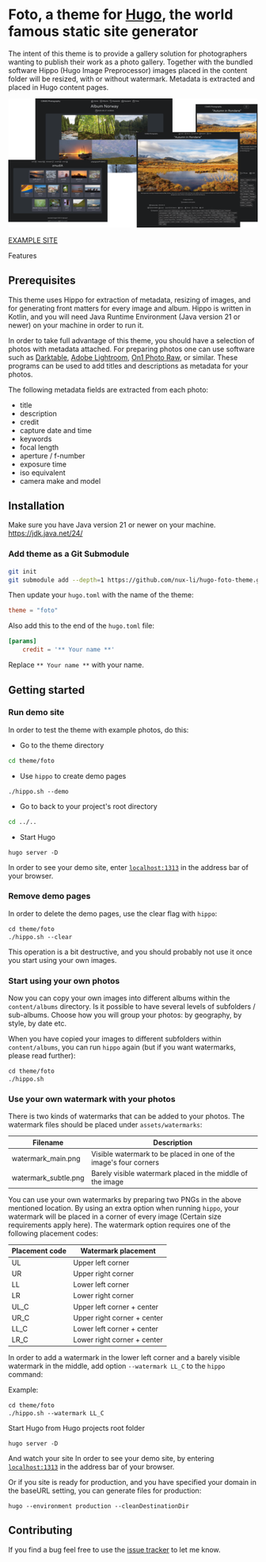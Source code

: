 # Foto, a theme for [Hugo](https://gohugo.io/), the world famous static site generator

The intent of this theme is to provide a gallery solution for photographers wanting to publish their work as a photo gallery. Together with the bundled software Hippo (Hugo Image Preprocessor) images placed in the content folder will be resized, with or without watermark. Metadata is extracted and placed in Hugo content pages.

![screenshot](https://github.com/nux-li/hugo-foto-theme/blob/main/images/hugo-foto-theme.png?raw=true)

[EXAMPLE SITE](https://c3n.es/)

Features

## Prerequisites

This theme uses Hippo for extraction of metadata, resizing of images, and for generating front matters for every image and album. 
Hippo is written in Kotlin, and you will need Java Runtime Environment (Java version 21 or newer) on your machine in order to run it.

In order to take full advantage of this theme, you should have a selection of photos with metadata attached. 
For preparing photos one can use software such as 
[Darktable](https://www.darktable.org/), 
[Adobe Lightroom](https://lightroom.adobe.com/), 
[On1 Photo Raw](https://www.on1.com/products/photo-raw/), 
or similar. These programs can be used to add titles and descriptions as metadata for your photos.

The following metadata fields are extracted from each photo:
* title
* description
* credit
* capture date and time
* keywords
* focal length
* aperture / f-number
* exposure time
* iso equivalent
* camera make and model

## Installation
Make sure you have Java version 21 or newer on your machine. https://jdk.java.net/24/

### Add theme as a Git Submodule

```sh
git init
git submodule add --depth=1 https://github.com/nux-li/hugo-foto-theme.git themes/foto
```

Then update your `hugo.toml` with the name of the theme:
```toml
theme = "foto"
```

Also add this to the end of the `hugo.toml` file:
```toml
[params]
    credit = '** Your name **'
```
Replace `** Your name **` with your name.

## Getting started

### Run demo site

In order to test the theme with example photos, do this:

* Go to the theme directory
```sh
cd theme/foto
```
* Use `hippo` to create demo pages
```shell
./hippo.sh --demo
```
* Go to back to your project's root directory 
```sh
cd ../..
```
* Start Hugo
```shell
hugo server -D
```
In order to see your demo site, enter [`localhost:1313`](http://localhost:1313/) in the address bar of your browser.

### Remove demo pages 

In order to delete the demo pages, use the clear flag with `hippo`:
```shell
cd theme/foto
./hippo.sh --clear
```
This operation is a bit destructive, and you should probably not use it once you start using your own images.

### Start using your own photos
Now you can copy your own images into different albums within the `content/albums` directory. 
Is it possible to have several levels of subfolders / sub-albums. Choose how you will group your photos: 
by geography, by style, by date etc.

When you have copied your images to different subfolders within `content/albums`, you can run `hippo` again (but if you want watermarks, please read further):
```shell
cd theme/foto
./hippo.sh 
```

### Use your own watermark with your photos
There is two kinds of watermarks that can be added to your photos. The watermark files should be placed 
under `assets/watermarks`:

| Filename             | Description                                                       |
|----------------------|-------------------------------------------------------------------|
| watermark_main.png   | Visible watermark to be placed in one of the image's four corners |
| watermark_subtle.png | Barely visible watermark placed in the middle of the image  |

 

You can use your own watermarks by preparing two PNGs in the above mentioned location.
By using an extra option when running `hippo`, your watermark will be placed in a corner of every 
image (Certain size requirements apply here). The watermark option requires one of the following placement codes:

| Placement code | Watermark placement        |
|----------------|----------------------------|
| UL             | Upper left corner          |
| UR             | Upper right corner         |
| LL             | Lower left corner          |
| LR             | Lower right corner         |
| UL_C           | Upper left corner + center |
| UR_C           | Upper right corner + center         |
| LL_C           | Lower left corner + center          |
| LR_C           | Lower right corner + center         |

In order to add a watermark in the lower left corner and a barely visible watermark in the middle, add
option `--watermark LL_C` to the `hippo` command:


Example:
```shell
cd theme/foto
./hippo.sh --watermark LL_C
```

Start Hugo from Hugo projects root folder
```shell
hugo server -D
```
And watch your site In order to see your demo site, by entering [`localhost:1313`](http://localhost:1313/) in the address bar of your browser.

Or if you site is ready for production, and you have specified your domain in the baseURL setting, you can generate files for production:

```shell
hugo --environment production --cleanDestinationDir
```

## Contributing

If you find a bug feel free to use the [issue tracker](https://github.com/nux-li/hugo-foto-theme/issues) to let me know. 

